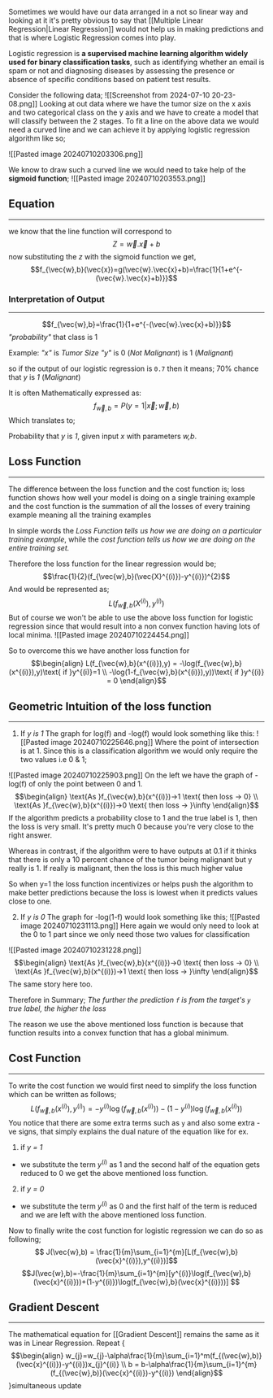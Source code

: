 Sometimes we would have our data arranged in a not so linear way and looking at it it's pretty obvious to say that [[Multiple Linear Regression|Linear Regression]] would not help us in making predictions and that is where Logistic Regression comes into play.

Logistic regression is **a supervised machine learning algorithm widely used for binary classification tasks**, such as identifying whether an email is spam or not and diagnosing diseases by assessing the presence or absence of specific conditions based on patient test results.

Consider the following data;
![[Screenshot from 2024-07-10 20-23-08.png]]
 Looking at out data where we have the tumor size on the x axis and two categorical class on the y axis and we have to create a model that will classify between the 2 stages.
To fit a line on the above data we would need a curved line and we can achieve it by applying logistic regression algorithm like so;

![[Pasted image 20240710203306.png]]

We know to draw such a curved line we would need to take help of the **sigmoid function**;
![[Pasted image 20240710203553.png]]

## Equation
---
we know that the line function will correspond to
$$Z = \vec{w}.\vec{x}+b$$
now substituting the _z_ with the sigmoid function we get,
$$f_{\vec{w},b}(\vec{x})=g(\vec{w}.\vec{x}+b)=\frac{1}{1+e^{-(\vec{w}.\vec{x}+b)}}$$
### Interpretation of Output
---
$$f_{\vec{w},b}=\frac{1}{1+e^{-(\vec{w}.\vec{x}+b)}}$$
_"probability"_ that class is 1

Example:
_"x"_ is *Tumor Size*
_"y"_ is 0 (*Not Malignant*)
    is 1 (*Malignant*)

so if the output of our logistic regression is `0.7`
then it means;
70% chance that _y_ is *1* (*Malignant*)

It is often Mathematically expressed as:
$$f_{\vec{w},b}= P(y=1|\vec{x};\vec{w},b)$$
Which translates to;

Probability that _y_ is *1*,
given input _x_ with parameters *w,b*.

## Loss Function
---
The difference between the loss function and the cost function is; loss function shows how well your model is doing on a single training example and the cost function is the summation of all the losses of every training example meaning all the training examples

In simple words the *Loss Function tells us how we are doing on a particular training example*, while the *cost function tells us how we are doing on the entire training set.*

Therefore the loss function for the linear regression would be;
$$\frac{1}{2}(f_{\vec{w},b}(\vec{X}^{(i)})-y^{(i)})^{2}$$
And would be represented as;
$$L(f_{\vec{w},b}(X^{(i)}),y^{(i)})$$
But of course we won't be able to use the above loss function for logistic regression since that would result into a non convex function having lots of local minima.
![[Pasted image 20240710224454.png]]

So to overcome this we have another loss function for 
$$\begin{align}
L(f_{\vec{w},b}(x^{(i)}),y) = -\log(f_{\vec{w},b}(x^{(i)}),y)\text{ if }y^{(i)}=1 \\
-\log(1-f_{\vec{w},b}(x^{(i)}),y))\text{ if }y^{(i)} = 0
\end{align}$$
## Geometric Intuition of the loss function
---
1. If *y is 1*
The graph for log(f) and -log(f) would look something like this:
![[Pasted image 20240710225646.png]]
Where the point of intersection is at 1.
Since this is a classification algorithm we would only require the two values i.e 0 & 1;

![[Pasted image 20240710225903.png]]
On the left we have the graph of -log(f) of only the point between 0 and 1.
$$\begin{align}
\text{As }f_{\vec{w},b}(x^{(i)})→1 \text{ then loss → 0} \\
\text{As }f_{\vec{w},b}(x^{(i)})→0 \text{ then loss → }\infty
\end{align}$$
If the algorithm predicts a probability close to 1 and the true label is 1, then the loss is very small. It's pretty much 0 because you're very close to the right answer.

Whereas in contrast, if the algorithm were to have outputs at 0.1 if it thinks that there is only a 10 percent chance of the tumor being malignant but y really is 1. If really is malignant, then the loss is this much higher value

So when y=1 the loss function incentivizes or helps push the algorithm to make better predictions because the loss is lowest when it predicts values close to one.

2. If *y is 0*
The graph for -log(1-f) would look something like this;
![[Pasted image 20240710231113.png]]
Here again we would only need to look at the 0 to 1 part since we only need those two values for classification

![[Pasted image 20240710231228.png]]
$$\begin{align}
\text{As }f_{\vec{w},b}(x^{(i)})→0 \text{ then loss → 0} \\
\text{As }f_{\vec{w},b}(x^{(i)})→1 \text{ then loss → }\infty
\end{align}$$
The same story here too.

Therefore in Summary;
*The further the prediction `f` is from the target's `y` true label, the higher the loss*

The reason we use the above mentioned loss function is because that function results into a convex function that has a global minimum.

## Cost Function
---
To write the cost function we would first need to simplify the loss function which can be written as follows;
$$L(f_{\vec{w},b}(x^{(i)}),y^{(i)}) = -y^{(i)}\log(f_{\vec{w},b}(x^{(i)}))-(1-y^{(i)})\log(f_{\vec{w},b}(x^{(i)}))$$
You notice that there are some extra terms such as `y` and also some extra -ve signs, that simply explains the dual nature of the equation like for ex.

1. if *y = 1*
- we substitute the term $y^{(i)}$ as 1 and the second half of the equation gets reduced to 0 we get the above mentioned loss function.
2. if *y = 0*
- we substitute the term $y^{(i)}$ as 0 and the first half of the term is reduced and we are left with the above mentioned loss function.

Now to finally write the cost function for logistic regression we can do so as following;
$$
J(\vec{w},b) = \frac{1}{m}\sum_{i=1}^{m}[L(f_{\vec{w},b}(\vec{x}^{(i)}),y^{(i)})]$$
$$J(\vec{w},b)=-\frac{1}{m}\sum_{i=1}^{m}[y^{(i)}\log(f_{\vec{w},b}(\vec{x}^{(i)}))+(1-y^{(i)})\log(f_{\vec{w},b}(\vec{x}^{(i)}))]
$$

## Gradient Descent
---
The mathematical equation for [[Gradient Descent]] remains the same as it was in Linear Regression.
Repeat {
$$\begin{align}
w_{j}=w_{j}-\alpha\frac{1}{m}\sum_{i=1}^m(f_{(\vec{w},b)}(\vec{x}^{(i)})-y^{(i)})x_{j}^{(i)} \\
b = b-\alpha\frac{1}{m}\sum_{i=1}^{m}(f_{(\vec{w},b)}(\vec{x}^{(i)})-y^{(i)})
\end{align}$$
}simultaneous update
